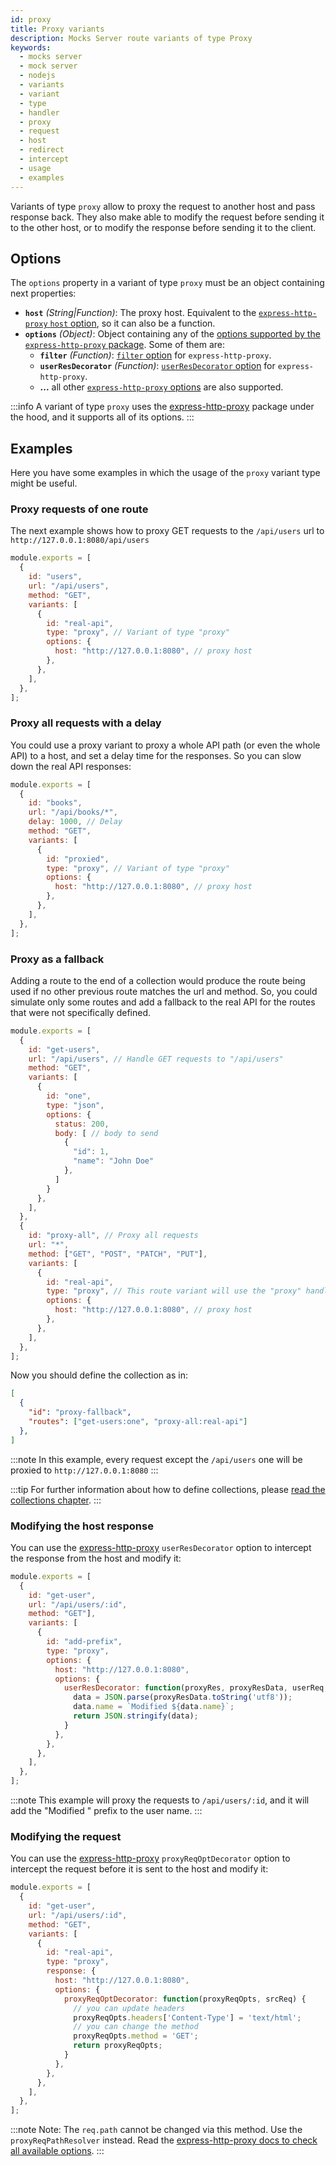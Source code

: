 ```yaml
---
id: proxy
title: Proxy variants
description: Mocks Server route variants of type Proxy
keywords:
  - mocks server
  - mock server
  - nodejs
  - variants
  - variant
  - type
  - handler
  - proxy
  - request
  - host
  - redirect
  - intercept
  - usage
  - examples
---
```


Variants of type `proxy` allow to proxy the request to another host and pass response back. They also make able to modify the request before sending it to the other host, or to modify the response before sending it to the client.

## Options

The `options` property in a variant of type `proxy` must be an object containing next properties:

* __`host`__ _(String|Function)_: The proxy host. Equivalent to the [`express-http-proxy` `host` option](https://github.com/villadora/express-http-proxy#host), so it can also be a function.
* __`options`__ _(Object)_: Object containing any of the [options supported by the `express-http-proxy` package](https://github.com/villadora/express-http-proxy#options). Some of them are:
  * __`filter`__ _(Function)_: [`filter` option](https://github.com/villadora/express-http-proxy#filter-supports-promises) for `express-http-proxy`.
  * __`userResDecorator`__ _(Function)_: [`userResDecorator` option](https://github.com/villadora/express-http-proxy#userresdecorator-was-intercept-supports-promise) for `express-http-proxy`.
  * __...__ all other [`express-http-proxy` options](https://github.com/villadora/express-http-proxy#options) are also supported.

:::info 
A variant of type `proxy` uses the [express-http-proxy](https://github.com/villadora/express-http-proxy) package under the hood, and it supports all of its options.
:::

## Examples

Here you have some examples in which the usage of the `proxy` variant type might be useful.

### Proxy requests of one route

The next example shows how to proxy GET requests to the `/api/users` url to `http://127.0.0.1:8080/api/users`

```js
module.exports = [
  {
    id: "users",
    url: "/api/users",
    method: "GET",
    variants: [
      {
        id: "real-api",
        type: "proxy", // Variant of type "proxy"
        options: {
          host: "http://127.0.0.1:8080", // proxy host
        },
      },
    ],
  },
];
```

### Proxy all requests with a delay

You could use a proxy variant to proxy a whole API path (or even the whole API) to a host, and set a delay time for the responses. So you can slow down the real API responses:

```js
module.exports = [
  {
    id: "books",
    url: "/api/books/*",
    delay: 1000, // Delay
    method: "GET",
    variants: [
      {
        id: "proxied",
        type: "proxy", // Variant of type "proxy"
        options: {
          host: "http://127.0.0.1:8080", // proxy host
        },
      },
    ],
  },
];
```

### Proxy as a fallback

Adding a route  to the end of a collection would produce the route being used if no other previous route matches the url and method. So, you could simulate only some routes and add a  fallback to the real API for the routes that were not specifically defined.


```js
module.exports = [
  {
    id: "get-users",
    url: "/api/users", // Handle GET requests to "/api/users"
    method: "GET",
    variants: [
      {
        id: "one",
        type: "json",
        options: {
          status: 200,
          body: [ // body to send
            {
              "id": 1,
              "name": "John Doe"
            },
          ]
        }
      },
    ],
  },
  {
    id: "proxy-all", // Proxy all requests
    url: "*",
    method: ["GET", "POST", "PATCH", "PUT"],
    variants: [
      {
        id: "real-api",
        type: "proxy", // This route variant will use the "proxy" handler
        options: {
          host: "http://127.0.0.1:8080", // proxy host
        },
      },
    ],
  },
];
```

Now you should define the collection as in:

```json
[
  {
    "id": "proxy-fallback",
    "routes": ["get-users:one", "proxy-all:real-api"]
  },
]
```

:::note
In this example, every request except the `/api/users` one will be proxied to `http://127.0.0.1:8080`
:::

:::tip
For further information about how to define collections, please [read the collections chapter](usage/collections.md).
:::

### Modifying the host response

You can use the [express-http-proxy](https://github.com/villadora/express-http-proxy) `userResDecorator` option to intercept the response from the host and modify it:

```js
module.exports = [
  {
    id: "get-user",
    url: "/api/users/:id",
    method: "GET"],
    variants: [
      {
        id: "add-prefix",
        type: "proxy",
        options: {
          host: "http://127.0.0.1:8080",
          options: {
            userResDecorator: function(proxyRes, proxyResData, userReq, userRes) {
              data = JSON.parse(proxyResData.toString('utf8'));
              data.name = `Modified ${data.name}`;
              return JSON.stringify(data);
            }
          },
        },
      },
    ],
  },
];
```

:::note 
This example will proxy the requests to `/api/users/:id`, and it will add the "Modified " prefix to the user name.
:::

### Modifying the request

You can use the [express-http-proxy](https://github.com/villadora/express-http-proxy) `proxyReqOptDecorator` option to intercept the request before it is sent to the host and modify it:

```js
module.exports = [
  {
    id: "get-user",
    url: "/api/users/:id",
    method: "GET",
    variants: [
      {
        id: "real-api",
        type: "proxy",
        response: {
          host: "http://127.0.0.1:8080",
          options: {
            proxyReqOptDecorator: function(proxyReqOpts, srcReq) {
              // you can update headers
              proxyReqOpts.headers['Content-Type'] = 'text/html';
              // you can change the method
              proxyReqOpts.method = 'GET';
              return proxyReqOpts;
            }
          },
        },
      },
    ],
  },
];
```

:::note
Note: The `req.path` cannot be changed via this method. Use the `proxyReqPathResolver` instead. Read the [express-http-proxy docs to check all available options](https://github.com/villadora/express-http-proxy).
:::
